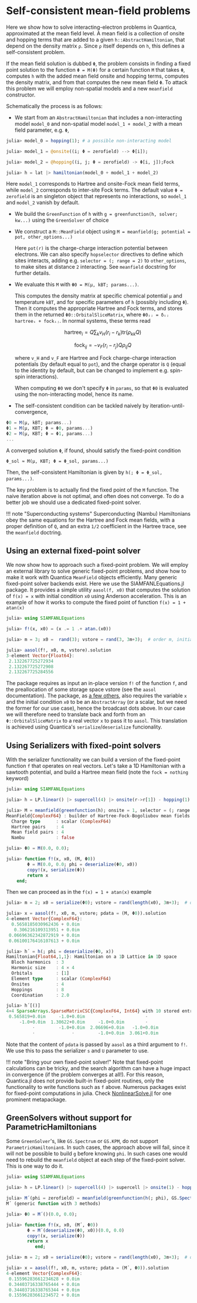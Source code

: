 
# Self-consistent mean-field problems

Here we show how to solve interacting-electron problems in Quantica, approximated at the mean field level. A mean field is a collection of onsite and hopping terms that are added to a given `h::AbstractHamiltonian`, that depend on the density matrix `ρ`. Since `ρ` itself depends on `h`, this defines a self-consistent problem.

If the mean field solution is dubbed `Φ`, the problem consists in finding a fixed point solution to the function `Φ = M(Φ)` for a certain function `M` that takes `Φ`, computes `h` with the added mean field onsite and hopping terms, computes the density matrix, and from that computes the new mean field `Φ`. To attack this problem we will employ non-spatial models and a new `meanfield` constructor.

Schematically the process is as follows:
- We start from an `AbstractHamiltonian` that includes a non-interacting model `model_0` and non-spatial model `model_1 + model_2` with a mean field parameter, e.g. `Φ`,
```julia
julia> model_0 = hopping(1); # a possible non-interacting model

julia> model_1 = @onsite((i; Φ = zerofield) --> Φ[i]);

julia> model_2 = @hopping((i, j; Φ = zerofield) -> Φ[i, j]);Fock

julia> h = lat |> hamiltonian(model_0 + model_1 + model_2)
```
Here `model_1` corresponds to Hartree and onsite-Fock mean field terms, while `model_2` corresponds to inter-site Fock terms.
The default value `Φ = zerofield` is an singleton object that represents no interactions, so `model_1` and `model_2` vanish by default.
- We build the `GreenFunction` of `h` with `g = greenfunction(h, solver; kw...)` using the `GreenSolver` of choice
- We construct a `M::MeanField` object using `M = meanfield(g; potential = pot, other_options...)`

  Here `pot(r)` is the charge-charge interaction potential between electrons. We can also specify `hopselector` directives to define which sites interacts, adding e.g. `selector = (; range = 2)` to `other_options`, to make sites at distance `2` interacting. See `meanfield` docstring for further details.

- We evaluate this `M` with `Φ0 = M(µ, kBT; params...)`.

  This computes the density matrix at specific chemical potential `µ` and temperature `kBT`, and for specific parameters of `h` (possibly including `Φ`). Then it computes the appropriate Hartree and Fock terms, and stores them in the returned `Φ0::OrbitalSliceMatrix`, where `Φ0ᵢⱼ = δᵢⱼ hartreeᵢ + fockᵢⱼ`. In normal systems, these terms read

    $$\text{hartree}_i = Q \sum_k v_H(r_i-r_k) \text{tr}(\rho_{kk}Q)$$

    $$\text{fock}_{ij}  = -v_F(r_i-r_j) Q \rho_{ij} Q$$

  where `v_H` and `v_F` are Hartree and Fock charge-charge interaction potentials (by default equal to `pot`), and the charge operator is `Q` (equal to the identity by default, but can be changed to implement e.g. spin-spin interactions).

  When computing `Φ0` we don't specify `Φ` in `params`, so that `Φ0` is evaluated using the non-interacting model, hence its name.

- The self-consistent condition can be tackled naively by iteration-until-convergence,
```julia
Φ0 = M(µ, kBT; params...)
Φ1 = M(µ, KBT; Φ = Φ0, params...)
Φ2 = M(µ, KBT; Φ = Φ1, params...)
...
```
A converged solution `Φ`, if found, should satisfy the fixed-point condition

    Φ_sol ≈ M(µ, KBT; Φ = Φ_sol, params...)

Then, the self-consistent Hamiltonian is given by `h(; Φ = Φ_sol, params...)`.

The key problem is to actually find the fixed point of the `M` function. The naive iteration above is not optimal, and often does not converge. To do a better job we should use a dedicated fixed-point solver.

!!! note "Superconducting systems"
    Superconducting (Nambu) Hamiltonians obey the same equations for the Hartree and Fock mean fields, with a proper definition of `Q`, and an extra `1/2` coefficient in the Hartree trace, see the `meanfield` doctring.

## Using an external fixed-point solver

We now show how to approach such a fixed-point problem. We will employ an external library to solve generic fixed-point problems, and show how to make it work with Quantica `MeanField` objects efficiently. Many generic fixed-point solver backends exist. Here we use the SIAMFANLEquations.jl package. It provides a simple utility `aasol(f, x0)` that computes the solution of `f(x) = x` with initial condition `x0` using Anderson acceleration. This is an example of how it works to compute the fixed point of function `f(x) = 1 + atan(x)`
```julia
julia> using SIAMFANLEquations

julia> f!(x, x0) = (x .= 1 .+ atan.(x0))

julia> m = 3; x0 =  rand(3); vstore = rand(3, 3m+3);  # order m, initial condition x0, and preallocated space vstore

julia> aasol(f!, x0, m, vstore).solution
3-element Vector{Float64}:
 2.132267725272934
 2.132267725272908
 2.132267725284556
```
The package requires as input an in-place version `f!` of the function `f`, and the preallocation of some storage space vstore (see the `aasol` documentation). The package, as [a few others](https://docs.sciml.ai/NonlinearSolve/stable/solvers/fixed_point_solvers/), also requires the variable `x` and the initial condition `x0` to be an `AbstractArray` (or a scalar, but we need the former for our use case), hence the broadcast dots above. In our case we will therefore need to translate back and forth from an `Φ::OrbitalSliceMatrix` to a real vector `x` to pass it to `aasol`. This translation is achieved using Quantica's `serialize`/`deserialize` funcionality.

## Using Serializers with fixed-point solvers

With the serializer functionality we can build a version of the fixed-point function `f` that operates on real vectors. Let's take a 1D Hamiltonian with a sawtooth potential, and build a Hartree mean field (note the `fock = nothing` keyword)
```julia
julia> using SIAMFANLEquations

julia> h = LP.linear() |> supercell(4) |> onsite(r->r[1]) - hopping(1) + @onsite((i; phi = zerofield) --> phi[i]);

julia> M = meanfield(greenfunction(h); onsite = 1, selector = (; range = 0), fock = nothing)
MeanField{ComplexF64} : builder of Hartree-Fock-Bogoliubov mean fields
  Charge type      : scalar (ComplexF64)
  Hartree pairs    : 4
  Mean field pairs : 4
  Nambu            : false

julia> Φ0 = M(0.0, 0.0);

julia> function f!(x, x0, (M, Φ0))
        Φ = M(0.0, 0.0; phi = deserialize(Φ0, x0))
        copy!(x, serialize(Φ))
        return x
    end;
```
Then we can proceed as in the `f(x) = 1 + atan(x)` example
```julia
julia> m = 2; x0 = serialize(Φ0); vstore = rand(length(x0), 3m+3);  # order m, initial condition x0, and preallocated space vstore

julia> x = aasol(f!, x0, m, vstore; pdata = (M, Φ0)).solution
4-element Vector{ComplexF64}:
  0.5658185030962436 + 0.0im
   0.306216109313951 + 0.0im
 0.06696362342872919 + 0.0im
 0.06100176416107613 + 0.0im

julia> h´ = h(; phi = deserialize(Φ0, x))
Hamiltonian{Float64,1,1}: Hamiltonian on a 1D Lattice in 1D space
  Bloch harmonics  : 3
  Harmonic size    : 4 × 4
  Orbitals         : [1]
  Element type     : scalar (ComplexF64)
  Onsites          : 4
  Hoppings         : 8
  Coordination     : 2.0

julia> h´[()]
4×4 SparseArrays.SparseMatrixCSC{ComplexF64, Int64} with 10 stored entries:
 0.565819+0.0im     -1.0+0.0im          ⋅            ⋅
     -1.0+0.0im  1.30622+0.0im     -1.0+0.0im        ⋅
          ⋅         -1.0+0.0im  2.06696+0.0im   -1.0+0.0im
          ⋅              ⋅         -1.0+0.0im  3.061+0.0im
```
Note that the content of `pdata` is passed by `aasol` as a third argument to `f!`. We use this to pass the serializer `s` and `U` parameter to use.

!!! note "Bring your own fixed-point solver!"
    Note that fixed-point calculations can be tricky, and the search algorithm can have a huge impact in convergence (if the problem converges at all!). For this reason, Quantica.jl does not provide built-in fixed-point routines, only the functionality to write functions such as `f` above. Numerous packages exist for fixed-point computations in julia. Check [NonlinearSolve.jl](https://github.com/SciML/NonlinearSolve.jl) for one prominent metapackage.

## GreenSolvers without support for ParametricHamiltonians

Some `GreenSolver`'s, like `GS.Spectrum` or `GS.KPM`, do not support `ParametricHamiltonian`s. In such cases, the approach above will fail, since it will not be possible to build `g` before knowing `phi`. In such cases one would need to rebuild the `meanfield` object at each step of the fixed-point solver. This is one way to do it.

```julia
julia> using SIAMFANLEquations

julia> h = LP.linear() |> supercell(4) |> supercell |> onsite(1) - hopping(1) + @onsite((i; phi) --> phi[i]);

julia> M´(phi = zerofield) = meanfield(greenfunction(h(; phi), GS.Spectrum()); onsite = 1, selector = (; range = 0), fock = nothing)
M´ (generic function with 3 methods)

julia> Φ0 = M´()(0.0, 0.0);

julia> function f!(x, x0, (M´, Φ0))
        Φ = M´(deserialize(Φ0, x0))(0.0, 0.0)
        copy!(x, serialize(Φ))
        return x
           end;

julia> m = 2; x0 = serialize(Φ0); vstore = rand(length(x0), 3m+3);  # order m, initial condition x0, and preallocated space vstore

julia> x = aasol(f!, x0, m, vstore; pdata = (M´, Φ0)).solution
4-element Vector{ComplexF64}:
 0.15596283661234628 + 0.0im
 0.34403716338765444 + 0.0im
 0.34403716338765344 + 0.0im
 0.15596283661234572 + 0.0im
```
